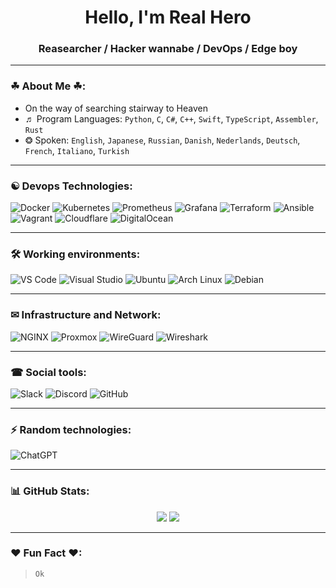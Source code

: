 <h1 align="center">Hello, I'm Real Hero</h1>
<h3 align="center">Reasearcher / Hacker wannabe / DevOps / Edge boy</h3>

---

### ☘ About Me ☘:
- On the way of searching stairway to Heaven
- ♬ Program Languages: `Python`, `C`, `C#`, `C++`, `Swift`, `TypeScript`,  `Assembler`, `Rust` 
- ❂ Spoken: `English`, `Japanese`, `Russian`, `Danish`, `Nederlands`, `Deutsch`,  `French`, `Italiano`, `Turkish` 

<!--
- 💬 Хочу пообщаться о: `архитектуре`, `open source`, `чем угодно`
- 📫 Как связаться: `you@example.com` или `@yourtelegram`
-->
---

### ☯ Devops Technologies:
![Docker](https://img.shields.io/badge/Docker-2496ED?style=for-the-badge&logo=docker&logoColor=white)
![Kubernetes](https://img.shields.io/badge/Kubernetes-326CE5?style=for-the-badge&logo=kubernetes&logoColor=white)
![Prometheus](https://img.shields.io/badge/Prometheus-E6522C?style=for-the-badge&logo=prometheus&logoColor=white)
![Grafana](https://img.shields.io/badge/Grafana-F46800?style=for-the-badge&logo=grafana&logoColor=white)
![Terraform](https://img.shields.io/badge/Terraform-623CE4?style=for-the-badge&logo=terraform&logoColor=white)
![Ansible](https://img.shields.io/badge/Ansible-EE0000?style=for-the-badge&logo=ansible&logoColor=white)
![Vagrant](https://img.shields.io/badge/Vagrant-1868F2?style=for-the-badge&logo=vagrant&logoColor=white)
![Cloudflare](https://img.shields.io/badge/Cloudflare-F38020?style=for-the-badge&logo=cloudflare&logoColor=white)
![DigitalOcean](https://img.shields.io/badge/DigitalOcean-0080FF?style=for-the-badge&logo=digitalocean&logoColor=white)


---

### 🛠 Working environments:
![VS Code](https://img.shields.io/badge/VS_Code-007ACC?style=for-the-badge&logo=visual-studio-code&logoColor=white)
![Visual Studio](https://img.shields.io/badge/Visual_Studio-5C2D91?style=for-the-badge&logo=visual-studio&logoColor=white)
![Ubuntu](https://img.shields.io/badge/Ubuntu-E95420?style=for-the-badge&logo=ubuntu&logoColor=white)
![Arch Linux](https://img.shields.io/badge/Arch_Linux-1793D1?style=for-the-badge&logo=arch-linux&logoColor=white)
![Debian](https://img.shields.io/badge/Debian-A81D33?style=for-the-badge&logo=debian&logoColor=white)

---

### ✉ Infrastructure and Network:
![NGINX](https://img.shields.io/badge/NGINX-009639?style=for-the-badge&logo=nginx&logoColor=white)
![Proxmox](https://img.shields.io/badge/Proxmox-E57000?style=for-the-badge&logo=proxmox&logoColor=white)
![WireGuard](https://img.shields.io/badge/WireGuard-88171A?style=for-the-badge&logo=wireguard&logoColor=white)
![Wireshark](https://img.shields.io/badge/Wireshark-1679A7?style=for-the-badge&logo=wireshark&logoColor=white)

---

### ☎ Social tools:
![Slack](https://img.shields.io/badge/Slack-4A154B?style=for-the-badge&logo=slack&logoColor=white)
![Discord](https://img.shields.io/badge/Discord-5865F2?style=for-the-badge&logo=discord&logoColor=white)
![GitHub](https://img.shields.io/badge/GitHub-181717?style=for-the-badge&logo=github&logoColor=white)

---

### ⚡ Random technologies:
![ChatGPT](https://img.shields.io/badge/ChatGPT-10A37F?style=for-the-badge&logo=openai&logoColor=white)

---

### 📊 GitHub Stats:

<p align="center">
  <img src="https://github-readme-stats.vercel.app/api?username=TrueRealHero&show_icons=true&theme=tokyonight" />
  <img src="https://github-readme-stats.vercel.app/api/top-langs/?username=TrueRealHero&layout=compact&theme=tokyonight" />
</p>

---

### ♥ Fun Fact ♥:
> `Ok`


<!--
**TrueRealHero/TrueRealHero** is a ✨ _special_ ✨ repository because its `README.md` (this file) appears on your GitHub profile.

Here are some ideas to get you started:

- 🔭 I’m currently working on ...
- 🌱 I’m currently learning ...
- 👯 I’m looking to collaborate on ...
- 🤔 I’m looking for help with ...
- 💬 Ask me about ...
- 📫 How to reach me: ...
- 😄 Pronouns: ...
- ⚡ Fun fact: ...
-->

